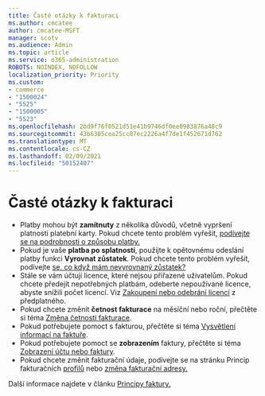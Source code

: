 ```yaml
---
title: Časté otázky k fakturaci
ms.author: cmcatee
author: cmcatee-MSFT
manager: scotv
ms.audience: Admin
ms.topic: article
ms.service: o365-administration
ROBOTS: NOINDEX, NOFOLLOW
localization_priority: Priority
ms.custom:
- commerce
- "1500024"
- "5525"
- "1500005"
- "5523"
ms.openlocfilehash: 2bd9f76f0521d51e41b9746df0ee0983876a48c9
ms.sourcegitcommit: 43b6305cea25cc87ec2226a4f7de1f452671d762
ms.translationtype: MT
ms.contentlocale: cs-CZ
ms.lasthandoff: 02/09/2021
ms.locfileid: "50152407"
---
```

# <a name="billing-or-invoice-faq"></a>Časté otázky k fakturaci

- Platby mohou být **zamítnuty** z několika důvodů, včetně vypršení platnosti platební karty. Pokud chcete tento problém vyřešit, [podívejte se na podrobnosti o způsobu platby.](https://docs.microsoft.com/microsoft-365/commerce/billing-and-payments/manage-payment-methods#update-payment-method-details)
- Pokud je vaše **platba po splatnosti**, použijte k opětovnému odeslání platby funkci **Vyrovnat zůstatek**. Pokud chcete tento problém vyřešit, podívejte [se, co když mám nevyrovnaný zůstatek?](https://docs.microsoft.com/microsoft-365/commerce/billing-and-payments/pay-for-your-subscription#what-if-i-have-an-outstanding-balance)
- Stále se vám účtují licence, které nejsou přiřazené uživatelům. Pokud chcete předejít nepotřebných platbám, odeberte nepoužívané licence, abyste snížili počet licencí. Viz [Zakoupení nebo odebrání licencí](https://docs.microsoft.com/microsoft-365/commerce/licenses/buy-licenses) z předplatného.
- Pokud chcete změnit **četnost fakturace** na měsíční nebo roční, přečtěte si téma [Změna četnosti fakturace](https://docs.microsoft.com/microsoft-365/commerce/billing-and-payments/change-payment-frequency).
- Pokud potřebujete pomoct s fakturou, přečtěte si téma [Vysvětlení informací na faktuře](https://docs.microsoft.com/microsoft-365/commerce/billing-and-payments/understand-your-invoice2).
- Pokud potřebujete pomoct se **zobrazením** faktury, přečtěte si téma [Zobrazení účtu nebo faktury](https://docs.microsoft.com/microsoft-365/commerce/billing-and-payments/view-your-bill-or-invoice).
- Pokud chcete změnit fakturační údaje, podívejte se na stránku Princip fakturačních [profilů](https://docs.microsoft.com/microsoft-365/commerce/billing-and-payments/manage-billing-profiles) nebo [změna fakturační adresy.](https://docs.microsoft.com/microsoft-365/commerce/billing-and-payments/change-your-billing-addresses)

Další informace najdete v článku [Principy faktury.](https://docs.microsoft.com/microsoft-365/commerce/billing-and-payments/understand-your-invoice2)